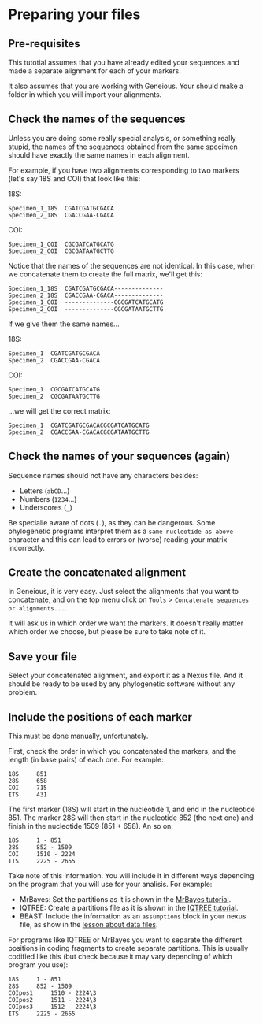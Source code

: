 # Preparing your files

## Pre-requisites

This tutotial assumes that you have already edited your sequences and made a separate alignment for each of your markers.

It also assumes that you are working with Geneious. Your should make a folder in which you will import your alignments.

## Check the names of the sequences

Unless you are doing some really special analysis, or something really stupid, the names of the sequences obtained from the same specimen should have exactly the same names in each alignment.

For example, if you have two alignments corresponding to two markers (let's say 18S and COI) that look like this:

18S:
```
Specimen_1_18S	CGATCGATGCGACA
Specimen_2_18S	CGACCGAA-CGACA
```

COI:
```
Specimen_1_COI	CGCGATCATGCATG
Specimen_2_COI	CGCGATAATGCTTG
```

Notice that the names of the sequences are not identical. In this case, when we concatenate them to create the full matrix, we'll get this:

```
Specimen_1_18S	CGATCGATGCGACA--------------
Specimen_2_18S	CGACCGAA-CGACA--------------
Specimen_1_COI	--------------CGCGATCATGCATG
Specimen_2_COI	--------------CGCGATAATGCTTG
```

If we give them the same names...

18S:
```
Specimen_1	CGATCGATGCGACA
Specimen_2	CGACCGAA-CGACA
```

COI:
```
Specimen_1	CGCGATCATGCATG
Specimen_2	CGCGATAATGCTTG
```

...we will get the correct matrix:

```
Specimen_1	CGATCGATGCGACACGCGATCATGCATG
Specimen_2	CGACCGAA-CGACACGCGATAATGCTTG
```

## Check the names of your sequences (again)

Sequence names should not have any characters besides:

- Letters (`abCD`...)
- Numbers (`1234`...)
- Underscores (`_`)

Be specialle aware of dots (`.`), as they can be dangerous. Some phylogenetic programs interpret them as a `same nucleotide as above` character and this can lead to errors or (worse) reading your matrix incorrectly.

## Create the concatenated alignment

In Geneious, it is very easy. Just select the alignments that you want to concatenate, and on the top menu click on `Tools` > `Concatenate sequences or alignments...`.

It will ask us in which order we want the markers. It doesn't really matter which order we choose, but please be sure to take note of it.

## Save your file

Select your concatenated alignment, and export it as a Nexus file. And it should be ready to be used by any phylogenetic software without any problem.

## Include the positions of each marker

This must be done manually, unfortunately.

First, check the order in which you concatenated the markers, and the length (in base pairs) of each one. For example:

```
18S		851
28S		658
COI		715
ITS		431
```

The first marker (18S) will start in the nucleotide 1, and end in the nucleotide 851. The marker 28S will then start in the nucleotide 852 (the next one) and finish in the nucleotide 1509 (851 + 658). An so on:

```
18S		1 - 851
28S		852 - 1509
COI		1510 - 2224
ITS		2225 - 2655
```

Take note of this information. You will include it in different ways depending on the program that you will use for your analisis. For example:

- MrBayes: Set the partitions as it is shown in the [MrBayes tutorial](/T-MrBayes.md).
- IQTREE: Create a partitions file as it is shown in the [IQTREE tutorial](/T-IQTREE.md).
- BEAST: Include the information as an `assumptions` block in your nexus file, as show in the [lesson about data files](/Data_files.md).

For programs like IQTREE or MrBayes you want to separate the different positions in coding fragments to create separate partitions. This is usually codified like this (but check because it may vary depending of which program you use):

```
18S		1 - 851
28S		852 - 1509
COIpos1		1510 - 2224\3
COIpos2		1511 - 2224\3
COIpos3		1512 - 2224\3
ITS		2225 - 2655
```

